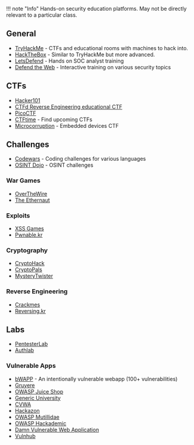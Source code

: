!!! note "Info"
	Hands-on security education platforms. May not be directly relevant to a particular class.
## General
- [TryHackMe](https://cryptohack.org/) - CTFs and educational rooms with machines to hack into.
- [HackTheBox](https://www.hackthebox.com/) - Similar to TryHackMe but more advanced.
- [LetsDefend](https://letsdefend.io/) - Hands on SOC analyst training
- [Defend the Web](https://defendtheweb.net/dashboard) - Interactive training on various security topics

## CTFs
- [Hacker101](https://www.hacker101.com/resources#2)
- [CTFd Reverse Engineering educational CTF](https://reversing.ctfd.io/)
- [PicoCTF](https://picoctf.org/)
- [CTFtime](https://ctftime.org/event/list/) - Find upcoming CTFs
- [Microcorruption](https://microcorruption.com/login) - Embedded devices CTF

## Challenges
- [Codewars](https://www.codewars.com/dashboard) - Coding challenges for various languages
- [OSINT Dojo](https://www.osintdojo.com/) - OSINT challenges
### War Games
- [OverTheWire](https://overthewire.org/wargames/) 
- [The Ethernaut](https://ethernaut.openzeppelin.com/) 
### Exploits
- [XSS Games](https://xss-game.appspot.com/)
- [Pwnable.kr](https://pwnable.kr/)
### Cryptography
- [CryptoHack](https://cryptohack.org/) 
- [CryptoPals](https://cryptopals.com/) 
- [MysteryTwister](https://mysterytwister.org/home/welcome/) 
### Reverse Engineering
- [Crackmes](https://crackmes.one/) 
- [Reversing.kr](http://reversing.kr/)

## Labs
- [PentesterLab](https://pentesterlab.com/exercises)
- [Authlab](https://github.com/digininja/authlab)
 
### Vulnerable Apps
- [bWAPP](http://www.itsecgames.com/) - An intentionally vulnerable webapp (100+ vulnerabilities)
- [Gruyere](http://google-gruyere.appspot.com/) 
- [OWASP Juice Shop](https://owasp.org/www-project-juice-shop/)
- [Generic University](https://github.com/InsiderPhD/Generic-University)
- [CVWA](https://github.com/convisolabs/CVWA)
- [Hackazon](https://github.com/rapid7/hackazon)
- [OWASP Mutillidae](https://github.com/webpwnized/mutillidae)
- [OWASP Hackademic](https://github.com/Hackademic/hackademic)
- [Damn Vulnerable Web Application](https://github.com/digininja/DVWA)
- [Vulnhub](https://www.vulnhub.com/)